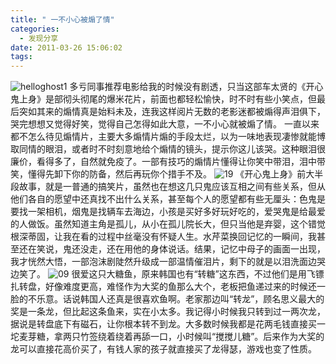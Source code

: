 ```yaml
---
title: " 一不小心被煽了情"
categories:
  - 发现分享
date: 2011-03-26 15:06:02
tags:
---
```


![](../../../images/2011/03/p898693266.jpg "helloghost1") 多亏同事推荐电影给我的时候没有剧透，只当这部车太贤的《开心鬼上身》是部彻头彻尾的爆米花片，前面也都轻松愉快，时不时有些小笑点，但最后突如其来的煽情真是始料未及，连我这样阅片无数的老影迷都被煽得声泪俱下，哭完想想又觉得好笑，觉得自己怎得如此大意，一不小心就被煽了情。 一直以来都不怎么待见煽情片，主要大多煽情片煽的手段太烂，以为一味地表现凄惨就能博取同情的眼泪，或者时不时刻意地给个煽情的镜头，提示你这儿该哭。这种眼泪很廉价，看得多了，自然就免疫了。一部有技巧的煽情片懂得让你笑中带泪，泪中带笑，懂得先卸下你的防备，然后再玩你个措手不及。 ![](../../../images/2011/03/19.jpg "19") 《开心鬼上身》前大半段故事，就是一普通的搞笑片，虽然也在想这几只鬼应该互相之间有些关系，但从他们各自的愿望中还真找不出什么关系，甚至每个人的愿望都有些无厘头：色鬼是要找一架相机，烟鬼是找辆车去海边，小孩是买好多好玩好吃的，爱哭鬼是给最爱的人做饭。虽然知道主角是孤儿，从小在孤儿院长大，但只当他是弃婴，这个错觉根深蒂固，让我在看的过程中丝毫没有怀疑人生。水芹菜换回记忆的一瞬间，我甚至还在笑说，鬼还没走，还在用他的身体说话。结果，记忆中母子的画面一出现，我才恍然大悟，一部泡沫剧陡然升级成一部温情催泪片，剩下的就是以泪洗面边哭边笑了。 ![](../../../images/2011/03/09.jpg "09") 很爱这只大糖鱼，原来韩国也有“转糖”这东西，不过他们是用飞镖扎转盘，好像难度更高，难怪作为大奖的鱼那么大个，老板把鱼递过来的时候还一脸的不乐意。话说韩国人还真是很喜欢鱼啊。老家那边叫“转龙”，顾名思义最大的奖是一条龙，但比起这条鱼来，实在小太多。我记得小时候我只转到过一两次龙，据说是转盘底下有磁石，让你根本转不到龙。大多数时候我都是花两毛钱直接买一坨麦芽糖，拿两只竹签绕着绕着再舔一口，小时候叫“搅搅儿糖”。后来作为大奖的龙可以直接花高价买了，有钱人家的孩子就直接买了龙得瑟，游戏也变了性质。